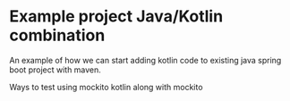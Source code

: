 # Example project Java/Kotlin combination

An example of how we can start adding kotlin code to existing java spring boot project
with maven.

Ways to test using mockito kotlin along with mockito